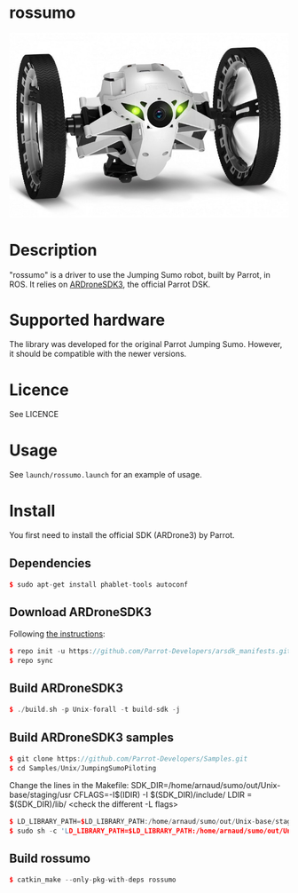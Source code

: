# rossumo

![jumping_sumo](https://raw.githubusercontent.com/arnaud-ramey/rossumo/master/doc/jumping_sumo.jpg)

Description
===========

"rossumo" is a driver to use the Jumping Sumo robot, built by Parrot, in ROS.
It relies on [ARDroneSDK3](http://developer.parrot.com/docs/bebop/?c#general-information),
the official Parrot DSK.

Supported hardware
==================

The library was developed for the original Parrot Jumping Sumo.
However, it should be compatible with the newer versions.

Licence
=======

See LICENCE

Usage
=====

See `launch/rossumo.launch` for an example of usage.

Install
=======

You first need to install the official SDK (ARDrone3) by Parrot.

Dependencies
------------
```c++
$ sudo apt-get install phablet-tools autoconf
```

Download ARDroneSDK3
--------------------
Following [the instructions](http://developer.parrot.com/docs/bebop/?c#download-all-sources):
```c++
$ repo init -u https://github.com/Parrot-Developers/arsdk_manifests.git
$ repo sync
```

Build ARDroneSDK3
-----------------
```c++
$ ./build.sh -p Unix-forall -t build-sdk -j
```

Build ARDroneSDK3 samples
-------------------------
```c++
$ git clone https://github.com/Parrot-Developers/Samples.git
$ cd Samples/Unix/JumpingSumoPiloting
```
  Change the lines in the Makefile:
    SDK_DIR=/home/arnaud/sumo/out/Unix-base/staging/usr
    CFLAGS=-I$(IDIR) -I $(SDK_DIR)/include/
    LDIR = $(SDK_DIR)/lib/
    <check the different -L flags>
    <add json to libs>
```c++
$ LD_LIBRARY_PATH=$LD_LIBRARY_PATH:/home/arnaud/sumo/out/Unix-base/staging/usr/lib ./JumpingSumoPiloting
$ sudo sh -c 'LD_LIBRARY_PATH=$LD_LIBRARY_PATH:/home/arnaud/sumo/out/Unix-base/staging/usr/lib ./JumpingSumoPiloting '
```

Build rossumo
-------------
```c++
$ catkin_make --only-pkg-with-deps rossumo
```
